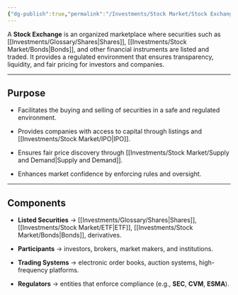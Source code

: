 ```yaml
---
{"dg-publish":true,"permalink":"/Investments/Stock Market/Stock Exchanges/"}
---
```


A **Stock Exchange** is an organized marketplace where securities such as [[Investments/Glossary/Shares\|Shares]], [[Investments/Stock Market/Bonds\|Bonds]], and other financial instruments are listed and traded. It provides a regulated environment that ensures transparency, liquidity, and fair pricing for investors and companies.

---
## Purpose

- Facilitates the buying and selling of securities in a safe and regulated environment.
    
- Provides companies with access to capital through listings and [[Investments/Stock Market/IPO\|IPO]].
    
- Ensures fair price discovery through [[Investments/Stock Market/Supply and Demand\|Supply and Demand]].
    
- Enhances market confidence by enforcing rules and oversight.

---
## Components

- **Listed Securities** → [[Investments/Glossary/Shares\|Shares]], [[Investments/Stock Market/ETF\|ETF]], [[Investments/Stock Market/Bonds\|Bonds]], derivatives.
    
- **Participants** → investors, brokers, market makers, and institutions.
    
- **Trading Systems** → electronic order books, auction systems, high-frequency platforms.
    
- **Regulators** → entities that enforce compliance (e.g., **SEC**, **CVM**, **ESMA**).
